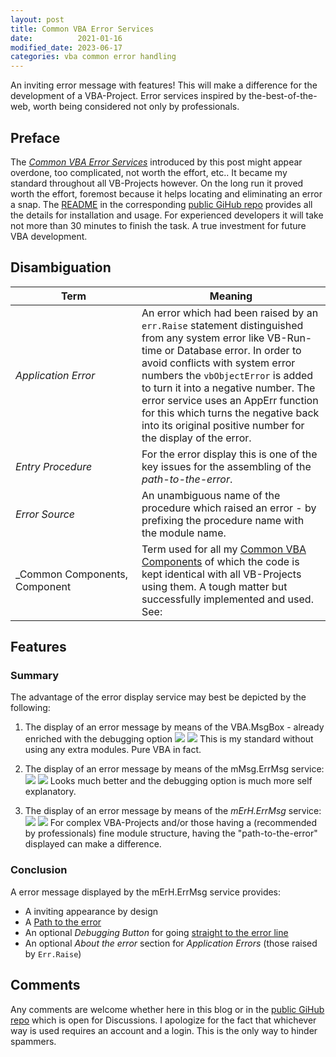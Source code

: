```yaml
---
layout: post
title: Common VBA Error Services
date:          2021-01-16
modified_date: 2023-06-17
categories: vba common error handling
---
```

An inviting error message with features! This will make a difference for the development of a VBA-Project. Error services inspired by the-best-of-the-web, worth being considered not only by professionals.
<!--more-->

## Preface
The _[Common VBA Error Services][1]_ introduced by this post might appear overdone, too complicated, not worth the effort, etc.. It became my standard throughout all VB-Projects however. On the long run it proved worth the effort, foremost because it helps locating and eliminating an error a snap. The [README][4] in the corresponding [public GiHub repo][1] provides all the details for installation and usage. For experienced developers it will take not more than 30 minutes to finish the task. A true investment for future VBA development. 

## Disambiguation
| Term            | Meaning                                         |
| --------------- | ----------------------------------------------- |
|_Application&nbsp;Error_| An error which had been raised by an `err.Raise` statement distinguished from any system error like VB-Run-time or Database error. In order to avoid conflicts with system error numbers the `vbObjectError` is added to turn it into a negative number. The error service uses an AppErr function for this which turns the negative back into its original positive number for the display of the error. |
|_Entry&nbsp;Procedure_| For the error display this is one of the key issues for the assembling of the _path-to-the-error_.|
|_Error&nbsp;Source_   | An unambiguous name of the procedure which raised an error - by prefixing the procedure name with the module name.|
|_Common&nbsp;Components, Component| Term used for all my [Common VBA Components][2] of which the code is kept identical with all VB-Projects using them. A tough matter but successfully implemented and used. See:  |

## Features
### Summary
The advantage of the error display service may best be depicted by the following:
1. The display of an error message by means of the VBA.MsgBox - already enriched with the debugging option
![](../Assets/DemoAppErrByVBAMsgBox.png)
![](/Assets/DemoAppErrByVBAMsgBox.png)
This is my standard without using any extra modules. Pure VBA in fact.

2. The display of an error message by means of the mMsg.ErrMsg service:
![](../Assets/DemoAppErrByMsgDsply.png)
![](/Assets/DemoAppErrByMsgDsply.png)
Looks much better and the debugging option is much more self explanatory.

3. The display of an error message by means of the _mErH.ErrMsg_ service:
![](../Assets/DemoAppErrByErhErrMsg.png)
![](/Assets/DemoAppErrByErhErrMsg.png)
For complex VBA-Projects and/or those having a (recommended by professionals) fine module structure, having the "path-to-the-error" displayed can make a difference.

### Conclusion
A error message displayed by the mErH.ErrMsg service provides:
- A inviting appearance by design
- A [Path to the error][5]
- An optional _Debugging Button_ for going [straight to the error line][3]
- An optional _About the error_ section for _Application Errors_ (those raised by `Err.Raise`)

## Comments
Any comments are welcome whether here in this blog or in the [public GiHub repo][1] which is open for Discussions. I apologize for the fact that whichever way is used requires an account and a login. This is the only way to hinder spammers.

[1]:https://github.com/warbe-maker/VBA-Error
[2]:https://warbe-maker.github.io/vba/common/2021/02/19/Common-VBA-Components.html
[3]:https://warbe-maker.github.io/vba/common/error/handling/2022/02/16/Straight-to-the-Error-Line.html
[4]:https://github.com/warbe-maker/VBA-Error/blob/master/README.md
[5]:https://github.com/warbe-maker/VBA-Error/blob/master/README.md#the-path-to-the-error 